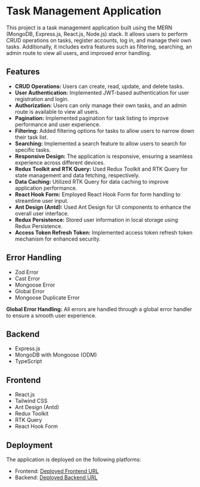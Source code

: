 # Task Management Application

This project is a task management application built using the MERN (MongoDB, Express.js, React.js, Node.js) stack. It allows users to perform CRUD operations on tasks, register accounts, log in, and manage their own tasks. Additionally, it includes extra features such as filtering, searching, an admin route to view all users, and improved error handling.

## Features

- **CRUD Operations:** Users can create, read, update, and delete tasks.
- **User Authentication:** Implemented JWT-based authentication for user registration and login.
- **Authorization:** Users can only manage their own tasks, and an admin route is available to view all users.
- **Pagination:** Implemented pagination for task listing to improve performance and user experience.
- **Filtering:** Added filtering options for tasks to allow users to narrow down their task list.
- **Searching:** Implemented a search feature to allow users to search for specific tasks.
- **Responsive Design:** The application is responsive, ensuring a seamless experience across different devices.
- **Redux Toolkit and RTK Query:** Used Redux Toolkit and RTK Query for state management and data fetching, respectively.
- **Data Caching:** Utilized RTK Query for data caching to improve application performance.
- **React Hook Form:** Employed React Hook Form for form handling to streamline user input.
- **Ant Design (Antd):** Used Ant Design for UI components to enhance the overall user interface.
- **Redux Persistence:** Stored user information in local storage using Redux Persistence.
- **Access Token Refresh Token:** Implemented access token refresh token mechanism for enhanced security.

## Error Handling

- Zod Error
- Cast Error
- Mongoose Error
- Global Error
- Mongoose Duplicate Error

**Global Error Handling:** All errors are handled through a global error handler to ensure a smooth user experience.

## Backend

- Express.js
- MongoDB with Mongoose (ODM)
- TypeScript

## Frontend

- React.js
- Tailwind CSS
- Ant Design (Antd)
- Redux Toolkit
- RTK Query
- React Hook Form

## Deployment

The application is deployed on the following platforms:

- Frontend: [Deployed Frontend URL](https://task-project-psi.vercel.app/)
- Backend: [Deployed Backend URL](https://authintication-backend.vercel.app/)
